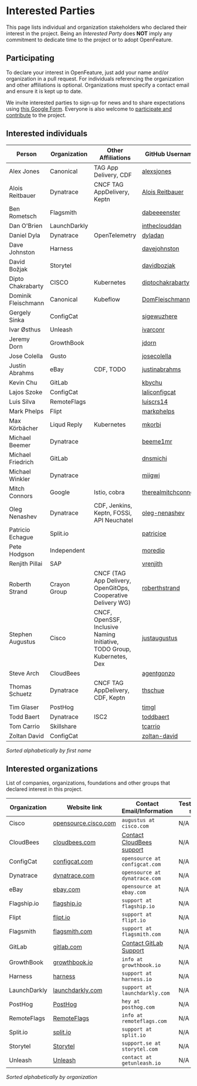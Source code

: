 # Interested Parties

This page lists individual and organization stakeholders who declared their interest in the project.
Being an _Interested Party_ does **NOT** imply any commitment to dedicate time to the project or to adopt OpenFeature.

## Participating

To declare your interest in OpenFeature, just add your name and/or organization
in a pull request. For individuals referencing the organization and other
affiliations is optional. Organizations must specify a contact email and ensure
it is kept up to date.

We invite interested parties to sign-up for news and to share expectations using [this Google Form](https://docs.google.com/forms/d/e/1FAIpQLSfRG8Ldun3HmcUsZCFMMORKyafjEUUKDYz5X-Zv8ZFCgbwlXA/viewform).
Everyone is also welcome to [participate and contribute](https://openfeature.dev/home/participate/) to the project.

## Interested individuals

| Person            | Organization | Other Affiliations                                                      | GitHub Username                                               | Gitlab Username                                   |
| ----------------- | ------------ | ----------------------------------------------------------------------- | ------------------------------------------------------------- | ------------------------------------------------- |
| Alex Jones        | Canonical    | TAG App Delivery, CDF                                                   | [alexsjones](https://github.com/AlexsJones)                   | N/A                                               |
| Alois Reitbauer   | Dynatrace    | CNCF TAG AppDelivery, Keptn                                             | [Alois Reitbauer](https://github.com/AloisReitbauer)          | N/A                                               |
| Ben Rometsch      | Flagsmith    |                                                                         | [dabeeeenster](https://github.com/dabeeeenster)               | [dabeeeenster](https://gitlab.com/dabeeeenster)   |
| Dan O'Brien       | LaunchDarkly |                                                                         | [intheclouddan](https://github.com/intheclouddan)             | N/A                                               |
| Daniel Dyla       | Dynatrace    | OpenTelemetry                                                           | [dyladan](https://github.com/dyladan)                         | N/A                                               |
| Dave Johnston     | Harness      |                                                                         | [davejohnston](https://github.com/davejohnston)               | N/A                                               |
| David Božjak      | Storytel    |                                                                         | [davidbozjak](https://github.com/davidbozjak)               | N/A                                               |
| Dipto Chakrabarty | CISCO        | Kubernetes                                                              | [diptochakrabarty](https://github.com/DiptoChakrabarty)       | N/A                                               |
| Dominik Fleischmann | Canonical  | Kubeflow                                                                | [DomFleischmann](https://github.com/DomFleischmann)           | N/A                                               |
| Gergely Sinka     | ConfigCat    |                                                                         | [sigewuzhere](https://github.com/sigewuzhere)                 | N/A                                               |
| Ivar Østhus       | Unleash      |                                                                         | [ivarconr](https://github.com/ivarconr)                       |                                                   |
| Jeremy Dorn       | GrowthBook   |                                                                         | [jdorn](https://github.com/jdorn)                             | N/A                                               |
| Jose Colella      | Gusto        |                                                                         | [josecolella](https://github.com/josecolella)                 | N/A                                               |
| Justin Abrahms    | eBay         | CDF, TODO                                                               | [justinabrahms](https://github.com/justinabrahms)             | [justinabrahms](https://gitlab.com/justinabrahms) |
| Kevin Chu         | GitLab       |                                                                         | [kbychu](https://github.com/kbychu)                           | [kbychu](https://gitlab.com/kbychu)               |
| Lajos Szoke       | ConfigCat    |                                                                         | [laliconfigcat](https://github.com/laliconfigcat)             | N/A                                               |
| Luis Silva        | RemoteFlags  |                                                                         | [luiscrs14](https://github.com/luiscrs14)                     | N/A                                               |
| Mark Phelps       | Flipt        |                                                                         | [markphelps](https://github.com/markphelps)                   | N/A                                               |
| Max Körbächer     | Liqud Reply  | Kubernetes                                                              | [mkorbi](https://github.com/mkorbi)                           | N/A                                               |
| Michael Beemer    | Dynatrace    |                                                                         | [beeme1mr](https://github.com/beeme1mr)                       | [beeme1mr](https://gitlab.com/beeme1mr)           |
| Michael Friedrich | GitLab       |                                                                         | [dnsmichi](https://github.com/dnsmichi)                       | [dnsmichi](https://gitlab.com/dnsmichi)           |
| Michael Winkler   | Dynatrace    |                                                                         | [miigwi](https://github.com/miigwi)                           | N/A                                               |
| Mitch Connors     | Google       | Istio, cobra                                                            | [therealmitchconnors](https://github.com/therealmitchconnors) | N/A                                               |
| Oleg Nenashev     | Dynatrace    | CDF, Jenkins, Keptn, FOSSi, API Neuchatel                               | [oleg-nenashev](https://github.com/oleg-nenashev)             | [oleg-nenashev](https://gitlab.com/oleg-nenashev) |
| Patricio Echague  | Split.io     |                                                                         | [patricioe](https://github.com/patricioe)                     | N/A                                               |
| Pete Hodgson      | Independent  |                                                                         | [moredip](https://github.com/moredip)                         | N/A                                               |
| Renjith Pillai    | SAP          |                                                                         | [vrenjith](https://github.com/vrenjith)                       | N/A                                               |
| Roberth Strand    | Crayon Group | CNCF (TAG App Delivery, OpenGitOps, Cooperative Delivery WG)            | [roberthstrand](https://github.com/roberthstrand)             | N/A                                               |
| Stephen Augustus  | Cisco        | CNCF, OpenSSF, Inclusive Naming Initiative, TODO Group, Kubernetes, Dex | [justaugustus](https://github.com/justaugustus)               | [justaugustus](https://gitlab.com/justaugustus)   |
| Steve Arch        | CloudBees    |                                                                         | [agentgonzo](https://github.com/agentgonzo)                   | N/A                                               |
| Thomas Schuetz    | Dynatrace    | CNCF TAG AppDelivery, CDF, Keptn                                        | [thschue](https://github.com/thschue)                         | N/A                                               |
| Tim Glaser        | PostHog   |                                                                         | [timgl](https://github.com/timgl)                         | N/A           |
| Todd Baert        | Dynatrace    | ISC2                                                                    | [toddbaert](https://github.com/toddbaert)                     | N/A                                               |
| Tom Carrio        | Skillshare   |                                                                         | [tcarrio](https://github.com/tcarrio)                         | [tcarrio](https://gitlab.com/tcarrio)             |
| Zoltan David      | ConfigCat    |                                                                         | [zoltan-david](https://github.com/zoltan-david)               | N/A                                               |

_Sorted alphabetically by first name_

## Interested organizations

List of companies, organizations, foundations and other groups that declared interest in this project.

| Organization | Website link                                                           | Contact Email/Information                                                                     | Testimonial/case study link |
| ------------ | ---------------------------------------------------------------------- | --------------------------------------------------------------------------------------------- | --------------------------- |
| Cisco        | [opensource.cisco.com](https://opensource.cisco.com/)                  | `augustus at cisco.com`                                                                       | N/A                         |
| CloudBees    | [cloudbees.com](https://www.cloudbees.com/products/feature-management) | [Contact CloudBees support](https://www.cloudbees.com/products/feature-management/contact-us) | N/A                         |
| ConfigCat    | [configcat.com](https://configcat.com/)                                | `opensource at configcat.com`                                                                 | N/A                         |
| Dynatrace    | [dynatrace.com](https://www.dynatrace.com/)                            | `opensource at dynatrace.com`                                                                 | N/A                         |
| eBay         | [ebay.com](https://ebay.com)                                           | `opensource at ebay.com`                                                                      | N/A                         |
| Flagship.io  | [flagship.io](https://www.flagship.io/)                                | `support at flagship.io`                                                                      | N/A                         |
| Flipt        | [flipt.io](https://flipt.io/)                                          | `support at flipt.io`                                                                         | N/A                         |
| Flagsmith    | [flagsmith.com](https://flagsmith.com/)                                | `support at flagsmith.com`                                                                    | N/A                         |
| GitLab       | [gitlab.com](https://gitlab.com/)                                      | [Contact GitLab Support](https://about.gitlab.com/support/#contact-support)                   | N/A                         |
| GrowthBook   | [growthbook.io](https://www.growthbook.io)                             | `info at growthbook.io`                                                                       | N/A                         |
| Harness      | [harness](https://harness.io/)                                         | `support at harness.io`                                                                       | N/A                         |
| LaunchDarkly | [launchdarkly.com](https://launchdarkly.com)                           | `support at launchdarkly.com`                                                                 | N/A                         |
| PostHog      | [PostHog](https://www.posthog.com/)                                    | `hey at posthog.com`                                                                          | N/A                         |
| RemoteFlags  | [RemoteFlags](https://remoteflags.com/)                                | `info at remoteflags.com`                                                                     | N/A                         |
| Split.io     | [split.io](https://split.io/)                                          | `support at split.io`                                                                         | N/A                         |
| Storytel      | [Storytel](https://www.storytel.com)                                  | `support.se at storytel.com`                                                                    | N/A                         |
| Unleash      | [Unleash](https://www.getunleash.io/)                                  | `contact at getunleash.io`                                                                    | N/A                         |

_Sorted alphabetically by organization_
